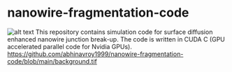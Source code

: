 # nanowire-fragmentation-code
![alt text](https://github.com/abhinavroy1999/nanowire-fragmentation-code/blob/main/background.tif)
This repository contains simulation code for surface diffusion enhanced nanowire junction break-up. The code is written in CUDA C (GPU accelerated parallel code for Nvidia GPUs). 
https://github.com/abhinavroy1999/nanowire-fragmentation-code/blob/main/background.tif
